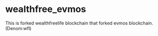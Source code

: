 # wealthfree_evmos
This is forked wealthfreelife blockchain that forked evmos blockchain. (Denom:wfl)
